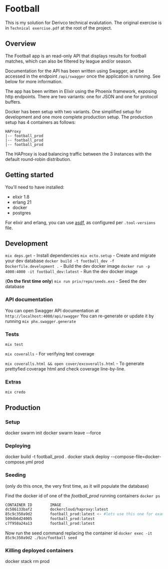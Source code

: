 # Football

This is my solution for Derivco technical evalutation. The original exercise is in `Technical exercise.pdf` at the root of the project.

## Overview

The Football app is an read-only API that displays results for football matches, which can also be filtered by league and/or season.

Documentation for the API has been written using Swagger, and be accessed in the endpoint `/api/swagger` once the application is running. See below for more information.

The app has been written in Elixir using the Phoenix framework, exposing http endpoints. There are two variants: one for JSON and one for protocol buffers.

Docker has been setup with two variants. One simplified setup for development and one more complete production setup. The production setup has 4 containers as follows:

```
HAProxy
|-- football_prod
|-- football_prod
|-- football_prod
```

The HAProxy is load balancing traffic between the 3 instances with the default round-robin distribution.

## Getting started

You'll need to have installed:

- elixir 1.8
- erlang 21
- docker
- postgres

For elixir and erlang, you can use [asdf](https://github.com/asdf-vm/asdf), as configured per `.tool-versions` file.

## Development

`mix deps.get` - Install dependencies
`mix ecto.setup` - Create and migrate your dev database
`docker build -t football_dev -f Dockerfile.development .` - Build the dev docker image
`docker run -p 4000:4000 -it football_dev:latest` - Run the dev docker image

(__On the first time only__)
`mix run priv/repo/seeds.exs` - Seed the dev database

### API documentation

You can open Swagger API documentation at `http://localhost:4000/api/swagger`
You can re-generate or update it by running `mix phx.swagger.generate`

### Tests

`mix test`

`mix coveralls` - For verifying test coverage

`mix coveralls.html && open cover/excoveralls.html` - To generate prettyfied coverage html and check coverage line-by-line.

### Extras

`mix credo`

## Production

### Setup
docker swarm init
docker swarm leave --force

### Deploying
docker build -t football_prod .
docker stack deploy --compose-file=docker-compose.yml prod

### Seeding
(only do this once, the very first time, as it will populate the database)

Find the docker id of one of the *football_prod* running containers 
`docker ps`


```bash
CONTAINER ID        IMAGE                        
dc586133baf2        dockercloud/haproxy:latest   
85c9c350a9d2        football_prod:latest <- #lets use this one for example
509db6d24005        football_prod:latest      
c7f958a24a13        football_prod:latest         
```

Now run the seed command replacing the container id
`docker exec -it 85c9c350a9d2 ./bin/football seed`

### Killing deployed containers
docker stack rm prod
